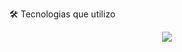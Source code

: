 🛠️ Tecnologias que utilizo
<p align="center"> <img src="https://skillicons.dev/icons?i=vue,php,js,python,laravel,mysql,postgres" /> </p>
